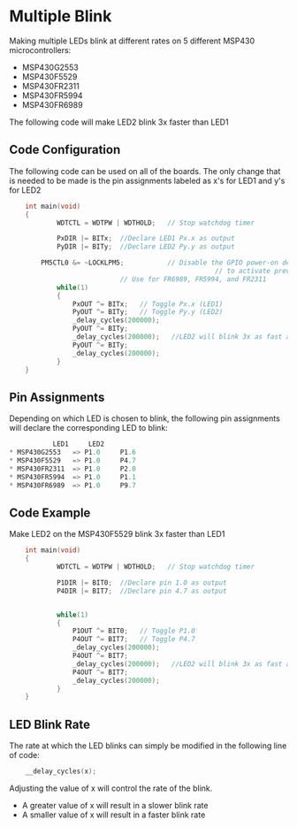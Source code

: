 # Multiple Blink

Making multiple LEDs blink at different rates on 5 different MSP430 microcontrollers:

* MSP430G2553
* MSP430F5529
* MSP430FR2311
* MSP430FR5994
* MSP430FR6989

The following code will make LED2 blink 3x faster than LED1

## Code Configuration

The following code can be used on all of the boards. The only change that is needed to be made is the pin assignments labeled as x's for LED1 and y's for LED2

```c
	int main(void)
	{
    		WDTCTL = WDTPW | WDTHOLD;   // Stop watchdog timer

    		PxDIR |= BITx;  //Declare LED1 Px.x as output
    		PyDIR |= BITy;  //Declare LED2 Py.y as output

		PM5CTL0 &= ~LOCKLPM5;		    // Disable the GPIO power-on default high-impedance mode
                                                    // to activate previously configured port settings
						    // Use for FR6989, FR5994, and FR2311
    		while(1)
    		{
       			PxOUT ^= BITx;   // Toggle Px.x (LED1)
       			PyOUT ^= BITy;   // Toggle Py.y	(LED2)
       			_delay_cycles(200000);
       			PyOUT ^= BITy;
       			_delay_cycles(200000);   //LED2 will blink 3x as fast as LED1
       			PyOUT ^= BITy;
       			_delay_cycles(200000);
    		}
	}
```
## Pin Assignments

Depending on which LED is chosen to blink, the following pin assignments will declare the corresponding LED to blink:

```c		
		   LED1		LED2
* MSP430G2553	=> P1.0 	P1.6
* MSP430F5529	=> P1.0 	P4.7
* MSP430FR2311	=> P1.0 	P2.0
* MSP430FR5994	=> P1.0 	P1.1
* MSP430FR6989	=> P1.0 	P9.7
```

## Code Example

Make LED2 on the MSP430F5529 blink 3x faster than LED1 

```c
	int main(void)
	{
    		WDTCTL = WDTPW | WDTHOLD;   // Stop watchdog timer

    		P1DIR |= BIT0;  //Declare pin 1.0 as output
    		P4DIR |= BIT7;  //Declare pin 4.7 as output


    		while(1)
    		{
       			P1OUT ^= BIT0;   // Toggle P1.0
       			P4OUT ^= BIT7;   // Toggle P4.7
       			_delay_cycles(200000);
       			P4OUT ^= BIT7;
       			_delay_cycles(200000);   //LED2 will blink 3x as fast as LED1
       			P4OUT ^= BIT7;
       			_delay_cycles(200000);
    		}
	}
```

## LED Blink Rate

The rate at which the LED blinks can simply be modified in the following line of code:

```c
    __delay_cycles(x);

```
Adjusting the value of x will control the rate of the blink.
* A greater value of x will result in a slower blink rate
* A smaller value of x will result in a faster blink rate
